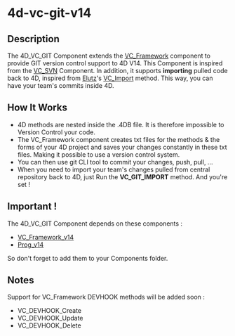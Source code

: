 # 4d-vc-git-v14
## Description
The 4D_VC_GIT Component extends the [VC_Framework](https://github.com/4D/vc-framework-v14 "VC_Framework_V14") component
to provide GIT version control support to 4D V14. This Component is inspired from the 
[VC_SVN](https://github.com/4D/vc-svn-v14 "VC_SVN_V14") Component. In addition, it supports **importing** pulled code back to 4D, 
inspired from [Elutz](https://github.com/elutz "Elutz Profile")'s 
[VC_Import](https://github.com/elutz/vc-framework-v13/blob/master/matrix/VC_Framework.4dbase/vc_source/VC_Import.txt "VC_Import Method") method. 
This way, you can have your team's commits inside 4D. 


## How It Works
* 4D methods are nested inside the .4DB file. It is therefore impossible to Version Control your code. 
* The VC_Framework component creates txt files for the methods & the forms of your 4D project and saves your changes constantly
in these txt files. Making it possible to use a version control system.
* You can then use git CLI tool to commit your changes, push, pull, ...
* When you need to import your team's changes pulled from central repository back to 4D, just Run the **VC_GIT_IMPORT** method. And you're set !


## Important !
The 4D_VC_GIT Component depends on these components :
* [VC_Framework_v14](https://github.com/4D/vc-framework-v14 "VC_Framework_V14")
* [Prog_v14](https://github.com/4D/prog-v14 "Progressbars")

So don't forget to add them to your Components folder.


## Notes
Support for VC_Framework DEVHOOK methods will be added soon :

* VC_DEVHOOK_Create
* VC_DEVHOOK_Update
* VC_DEVHOOK_Delete
